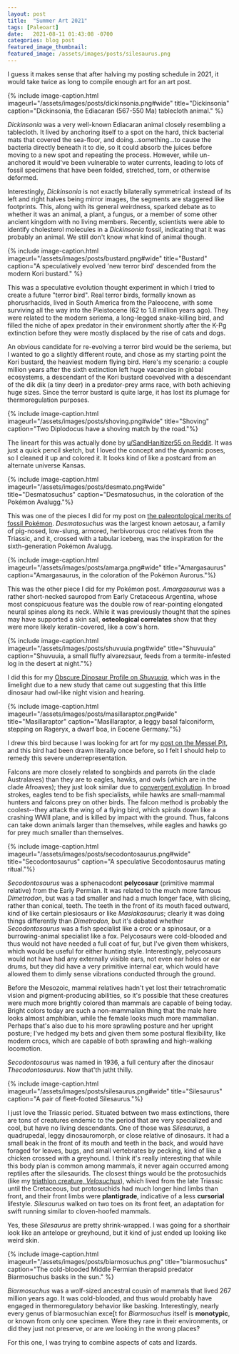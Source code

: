 ```yaml
---
layout: post
title:  "Summer Art 2021"
tags: [Paleoart]
date:   2021-08-11 01:43:08 -0700
categories: blog post
featured_image_thumbnail:
featured_image: /assets/images/posts/silesaurus.png
---
```


I guess it makes sense that after halving my posting schedule in 2021, it would take twice as long to compile enough art for an art post.

{% include image-caption.html imageurl="/assets/images/posts/dickinsonia.png#wide" title="Dickinsonia" caption="Dickinsonia, the Ediacaran (567-550 Ma) tablecloth animal." %}

*Dickinsonia* was a very well-known Ediacaran animal closely resembling a tablecloth.  It lived by anchoring itself to a spot on the hard, thick bacterial mats that covered the sea-floor, and doing...something...to cause the bacteria directly beneath it to die, so it could absorb the juices before moving to a new spot and repeating the process.  However, while un-anchored it would've been vulnerable to water currents, leading to lots of fossil specimens that have been folded, stretched, torn, or otherwise deformed.

Interestingly, *Dickinsonia* is not exactly bilaterally symmetrical: instead of its left and right halves being mirror images, the segments are staggered like footprints. This, along with its general weirdness, sparked debate as to whether it was an animal, a plant, a fungus, or a member of some other ancient kingdom with no living members.  Recently, scientists were able to identify cholesterol molecules in a *Dickinsonia* fossil, indicating that it was probably an animal.  We still don't know what kind of animal though.

{% include image-caption.html imageurl="/assets/images/posts/bustard.png#wide" title="Bustard" caption="A speculatively evolved 'new terror bird' descended from the modern Kori bustard." %}

This was a speculative evolution thought experiment in which I tried to create a future "terror bird".  Real terror birds, formally known as phorusrhacids, lived in South America from the Paleocene, with some surviving all the way into the Pleistocene (62 to 1.8 million years ago).  They were related to the modern seriema, a long-legged snake-killing bird, and filled the niche of apex predator in their environment shortly after the K-Pg extinction before they were mostly displaced by the rise of cats and dogs.

An obvious candidate for re-evolving a terror bird would be the seriema, but I wanted to go a slightly different route, and chose as my starting point the Kori bustard, the heaviest modern flying bird.  Here's my scenario: a couple million years after the sixth extinction left huge vacancies in global ecosystems, a descendant of the Kori bustard coevolved with a descendant of the dik dik (a tiny deer) in a predator-prey arms race, with both achieving huge sizes. Since the terror bustard is quite large, it has lost its plumage for thermoregulation purposes.

{% include image-caption.html imageurl="/assets/images/posts/shoving.png#wide" title="Shoving" caption="Two Diplodocus have a shoving match by the road."%}

The lineart for this was actually done by [u/SandHanitizer55 on Reddit](https://www.reddit.com/r/Dinosaurs/comments/kqc1rx/shoving_match_by_the_road/).  It was just a quick pencil sketch, but I loved the concept and the dynamic poses, so I cleaned it up and colored it.  It looks kind of like a postcard from an alternate universe Kansas.

{% include image-caption.html imageurl="/assets/images/posts/desmato.png#wide" title="Desmatosuchus" caption="Desmatosuchus, in the coloration of the Pokémon Avalugg."%}

This was one of the pieces I did for my post on [the paleontological merits of fossil Pokémon](https://obscuredinosaurfacts.com/blog/post/2021/05/05/pokemon.html). *Desmatosuchus* was the largest known aetosaur, a family of pig-nosed, low-slung, armored, herbivorous croc relatives from the Triassic, and it, crossed with a tabular iceberg, was the inspiration for the sixth-generation Pokémon Avalugg.

{% include image-caption.html imageurl="/assets/images/posts/amarga.png#wide" title="Amargasaurus" caption="Amargasaurus, in the coloration of the Pokémon Aurorus."%}

This was the other piece I did for my Pokémon post. *Amargasaurus* was a rather short-necked sauropod from Early Cretaceous Argentina, whose most conspicuous feature was the double row of rear-pointing elongated neural spines along its neck.  While it was previously thought that the spines may have supported a skin sail, **osteological correlates** show that they were more likely keratin-covered, like a cow's horn.

{% include image-caption.html imageurl="/assets/images/posts/shuvuuia.png#wide" title="Shuvuuia" caption="Shuvuuia, a small fluffy alvarezsaur, feeds from a termite-infested log in the desert at night."%}

I did this for my [Obscure Dinosaur Profile on *Shuvuuia*](https://obscuredinosaurfacts.com/profile/2021/06/02/shuvuuia.html), which was in the limelight due to a new study that came out suggesting that this little dinosaur had owl-like night vision and hearing.

{% include image-caption.html imageurl="/assets/images/posts/masillaraptor.png#wide" title="Masillaraptor" caption="Masillaraptor, a leggy basal falconiform, stepping on Rageryx, a dwarf boa, in Eocene Germany."%}

I drew this bird because I was looking for art for my [post on the Messel Pit](https://obscuredinosaurfacts.com/blog/post/2021/07/14/messel.html), and this bird had been drawn literally once before, so I felt I should help to remedy this severe underrepresentation.

Falcons are more closely related to songbirds and parrots (in the clade Australaves) than they are to eagles, hawks, and owls (which are in the clade Afroaves); they just look similar due to [convergent evolution](https://obscuredinosaurfacts.com/blog/post/2019/09/06/convergent-evolution.html). In broad strokes, eagles tend to be fish specialists, while hawks are small-mammal hunters and falcons prey on other birds.  The falcon method is probably the coolest--they attack the wing of a flying bird, which spirals down like a crashing WWII plane, and is killed by impact with the ground.  Thus, falcons can take down animals larger than themselves, while eagles and hawks go for prey much smaller than themselves.

{% include image-caption.html imageurl="/assets/images/posts/secodontosaurus.png#wide" title="Secodontosaurus" caption="A speculative Secodontosaurus mating ritual."%}

*Secodontosaurus* was a sphenacodont **pelycosaur** (primitive mammal relative) from the Early Permian. It was related to the much more famous *Dimetrodon*, but was a tad smaller and had a much longer face, with slicing, rather than conical, teeth.  The teeth in the front of its mouth faced outward, kind of like certain plesiosaurs or like *Masiakasaurus*; clearly it was doing things differently than *Dimetrodon*, but it's debated whether *Secodontosaurus* was a fish specialist like a croc or a spinosaur, or a burrowing-animal specialist like a fox.  Pelycosaurs were cold-blooded and thus would not have needed a full coat of fur, but I've given them whiskers, which would be useful for either hunting style.  Interestingly, pelycosaurs would not have had any externally visible ears, not even ear holes or ear drums, but they did have a very primitive internal ear, which would have allowed them to dimly sense vibrations conducted through the ground.

Before the Mesozoic, mammal relatives hadn't yet lost their tetrachromatic vision and pigment-producing abilities, so it's possible that these creatures were much more brightly colored than mammals are capable of being today.  Bright colors today are such a non-mammalian thing that the male here looks almost amphibian, while the female looks much more mammalian.  Perhaps that's also due to his more sprawling posture and her upright posture; I've hedged my bets and given them some postural flexibility, like modern crocs, which are capable of both sprawling and high-walking locomotion.

*Secodontosaurus* was named in 1936, a full century after the dinosaur *Thecodontosaurus*. Now that'th jutht thilly.

{% include image-caption.html imageurl="/assets/images/posts/silesaurus.png#wide" title="Silesaurus" caption="A pair of fleet-footed Silesaurus."%}

I just love the Triassic period. Situated between two mass extinctions, there are tons of creatures endemic to the period that are very specialized and cool, but have no living descendants.  One of those was *Silesaurus*, a quadrupedal, leggy dinosauromorph, or close relative of dinosaurs. It had a small beak in the front of its mouth and teeth in the back, and would have foraged for leaves, bugs, and small vertebrates by pecking, kind of like a chicken crossed with a greyhound.  I think it's really interesting that while this body plan is common among mammals, it never again occurred among reptiles after the silesaurids. The closest things would be the protosuchids (like my [triathlon creature, *Velosuchus*](https://obscuredinosaurfacts.com/blog/post/2019/11/13/triathlon.html)), which lived from the late Triassic until the Cretaceous, but protosuchids had much longer hind limbs than front, and their front limbs were **plantigrade**, indicative of a less **cursorial** lifestyle. *Silesaurus* walked on two toes on its front feet, an adaptation for swift running similar to cloven-hoofed mammals.

Yes, these *Silesaurus* are pretty shrink-wrapped. I was going for a shorthair look like an antelope or greyhound, but it kind of just ended up looking like weird skin.

{% include image-caption.html imageurl="/assets/images/posts/biarmosuchus.png" title="biarmosuchus" caption="The cold-blooded Middle Permian therapsid predator Biarmosuchus basks in the sun." %}

*Biarmosuchus* was a wolf-sized ancestral cousin of mammals that lived 267 million years ago. It was cold-blooded, and thus would probably have engaged in thermoregulatory behavior like basking. Interestingly, nearly every genus of biarmosuchian exce[t for *Biarmosuchus* itself is **monotypic**, or known from only one specimen. Were they rare in their environments, or did they just not preserve, or are we looking in the wrong places?

For this one, I was trying to combine aspects of cats and lizards.